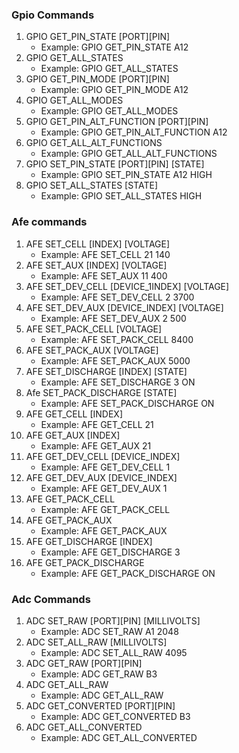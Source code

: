 ### Gpio Commands
1. GPIO GET_PIN_STATE [PORT][PIN]
   - Example: GPIO GET_PIN_STATE A12
2. GPIO GET_ALL_STATES
   - Example: GPIO GET_ALL_STATES
3. GPIO GET_PIN_MODE [PORT][PIN]
   - Example: GPIO GET_PIN_MODE A12
4. GPIO GET_ALL_MODES
   - Example: GPIO GET_ALL_MODES
5. GPIO GET_PIN_ALT_FUNCTION [PORT][PIN]
   - Example: GPIO GET_PIN_ALT_FUNCTION A12
6. GPIO GET_ALL_ALT_FUNCTIONS
   - Example: GPIO GET_ALL_ALT_FUNCTIONS
7. GPIO SET_PIN_STATE [PORT][PIN] [STATE]
   - Example: GPIO SET_PIN_STATE A12 HIGH
8. GPIO SET_ALL_STATES [STATE]
   - Example: GPIO SET_ALL_STATES HIGH

### Afe commands
1. AFE SET_CELL [INDEX] [VOLTAGE]  
   - Example: AFE SET_CELL 21 140  
2. AFE SET_AUX [INDEX] [VOLTAGE]  
   - Example: AFE SET_AUX 11 400  
3. AFE SET_DEV_CELL [DEVICE_1INDEX] [VOLTAGE]  
   - Example: AFE SET_DEV_CELL 2 3700  
4. AFE SET_DEV_AUX [DEVICE_INDEX] [VOLTAGE]  
   - Example: AFE SET_DEV_AUX 2 500  
5. AFE SET_PACK_CELL [VOLTAGE]  
   - Example: AFE SET_PACK_CELL 8400  
6. AFE SET_PACK_AUX [VOLTAGE]  
   - Example: AFE SET_PACK_AUX 5000  
7. AFE SET_DISCHARGE [INDEX] [STATE] 
   - Example: AFE SET_DISCHARGE 3 ON
8. Afe SET_PACK_DISCHARGE [STATE]
   - Example: AFE SET_PACK_DISCHARGE ON
9. AFE GET_CELL [INDEX]
   - Example: AFE GET_CELL 21
10. AFE GET_AUX [INDEX]
    - Example: AFE GET_AUX 21
12. AFE GET_DEV_CELL [DEVICE_INDEX]
    - Example: AFE GET_DEV_CELL 1
12. AFE GET_DEV_AUX [DEVICE_INDEX]
    - Example: AFE GET_DEV_AUX 1
14. AFE GET_PACK_CELL
    - Example: AFE GET_PACK_CELL
14. AFE GET_PACK_AUX
    - Example: AFE GET_PACK_AUX
16. AFE GET_DISCHARGE [INDEX]
    - Example: AFE GET_DISCHARGE 3
16. AFE GET_PACK_DISCHARGE
    - Example: AFE GET_PACK_DISCHARGE ON

### Adc Commands
1. ADC SET_RAW [PORT][PIN] [MILLIVOLTS]  
   - Example: ADC SET_RAW A1 2048
2. ADC SET_ALL_RAW [MILLIVOLTS]  
   - Example: ADC SET_ALL_RAW 4095
3. ADC GET_RAW [PORT][PIN]  
   - Example: ADC GET_RAW B3
4. ADC GET_ALL_RAW  
   - Example: ADC GET_ALL_RAW
5. ADC GET_CONVERTED [PORT][PIN]  
   - Example: ADC GET_CONVERTED B3
6. ADC GET_ALL_CONVERTED  
   - Example: ADC GET_ALL_CONVERTED
